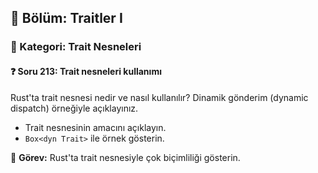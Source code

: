 ## 📘 Bölüm: Traitler I  
### 🔹 Kategori: Trait Nesneleri  
#### ❓ Soru 213: Trait nesneleri kullanımı

Rust'ta trait nesnesi nedir ve nasıl kullanılır? Dinamik gönderim (dynamic dispatch) örneğiyle açıklayınız.

- Trait nesnesinin amacını açıklayın.
- `Box<dyn Trait>` ile örnek gösterin.

🔧 **Görev:** Rust'ta trait nesnesiyle çok biçimliliği gösterin.
